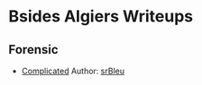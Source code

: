 # Bsides Algiers Writeups

## Forensic

- [Complicated](https://github.com/srbleu/Writeups-en-MarkDown/blob/master/CTFTasks/2k20/Bsides_Algiers/Readme.md) Author: [srBleu](https://twitter.com/srbleu)
